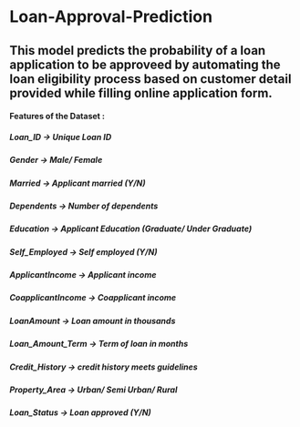 # Loan-Approval-Prediction

## This model predicts the probability of a loan application to be approveed by automating the loan eligibility process based on customer detail provided while filling online application form.

#### Features of the Dataset :

##### Loan_ID ->	Unique Loan ID
##### Gender ->	Male/ Female
##### Married ->	Applicant married (Y/N)
##### Dependents ->	Number of dependents
##### Education ->	Applicant Education (Graduate/ Under Graduate)
##### Self_Employed ->	Self employed (Y/N)
##### ApplicantIncome ->	Applicant income
##### CoapplicantIncome ->	Coapplicant income
##### LoanAmount ->	Loan amount in thousands
##### Loan_Amount_Term ->	Term of loan in months
##### Credit_History ->	credit history meets guidelines
##### Property_Area ->	Urban/ Semi Urban/ Rural
##### Loan_Status ->	Loan approved (Y/N)
